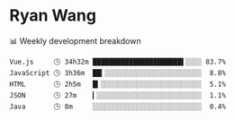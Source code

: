 # Ryan Wang

 <!-- waka-box start -->
📊 Weekly development breakdown
```text
Vue.js     🕓 34h32m ██████████████████████▌░░░░ 83.7%
JavaScript 🕓 3h36m  ██▎░░░░░░░░░░░░░░░░░░░░░░░░  8.8%
HTML       🕓 2h5m   █▎░░░░░░░░░░░░░░░░░░░░░░░░░  5.1%
JSON       🕓 27m    ▎░░░░░░░░░░░░░░░░░░░░░░░░░░  1.1%
Java       🕓 8m     ░░░░░░░░░░░░░░░░░░░░░░░░░░░  0.4%
```
<!-- Powered by https://github.com/YouEclipse/waka-box-go . -->
<!-- waka-box end -->